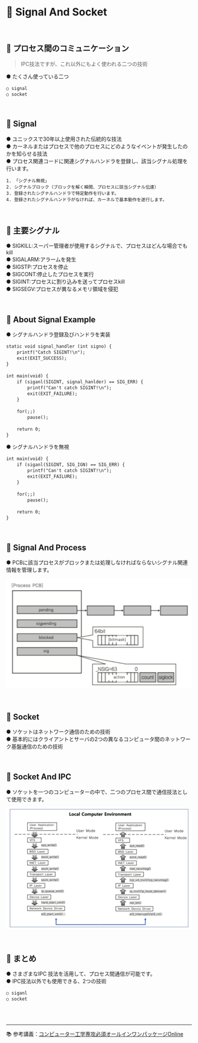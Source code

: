 # 🔑 Signal And Socket

<br>

## 📌 プロセス間のコミュニケーション

> IPC技法ですが、これ以外にもよく使われる二つの技術

● たくさん使っている二つ
```
○ signal
○ socket
```

<br>

## 📌 Signal

● ユニックスで30年以上使用された伝統的な技法<br>
● カーネルまたはプロセスで他のプロセスにどのようなイベントが発生したのかを知らせる技法<br>
● プロセス関連コードに関連シグナルハンドラを登録し、該当シグナル処理を行います。
```
1. 「シグナル無視」
2. シグナルブロック（ブロックを解く瞬間、プロセスに該当シグナル伝達）
3. 登録されたシグナルハンドラで特定動作を行います。
4. 登録されたシグナルハンドラがなければ、カーネルで基本動作を遂行します。
```

<br>

## 📌 主要シグナル

● SIGKILL:スーパー管理者が使用するシグナルで、プロセスはどんな場合でもkill<br>
● SIGALARM:アラームを発生<br>
● SIGSTP:プロセスを停止<br>
● SIGCONT:停止したプロセスを実行<br>
● SIGINT:プロセスに割り込みを送ってプロセスkill<br>
● SIGSEGV:プロセスが異なるメモリ領域を侵犯<br>

<br>

## 📌 About Signal Example

● シグナルハンドラ登録及びハンドラを実装
```
static void signal_handler (int signo) {
    printf("Catch SIGINT!\n");
    exit(EXIT_SUCCESS);
}

int main(void) {
    if (siganl(SIGINT, signal_hanlder) == SIG_ERR) {
        printf("Can't catch SIGINT!\n");
        exit(EXIT_FAILURE);
    }

    for(;;)
        pause();

    return 0;
}
```
● シグナルハンドラを無視
```
int main(void) {
    if (siganl(SIGINT, SIG_IGN) == SIG_ERR) {
        printf("Can't catch SIGINT!\n");
        exit(EXIT_FAILURE);
    }

    for(;;)
        pause();

    return 0;
}
```

<br>

## 📌 Signal And Process

● PCBに該当プロセスがブロックまたは処理しなければならないシグナル関連情報を管理します。

![SignalAndProcess](./image/signal_and_process.png )

<br>

## 📌 Socket

● ソケットはネットワーク通信のための技術<br>
● 基本的にはクライアントとサーバの2つの異なるコンピュータ間のネットワーク基盤通信のための技術<br>

<br>

## 📌 Socket And IPC

● ソケットを一つのコンピューターの中で、二つのプロセス間で通信技法として使用できます。

![SocketAndProcess](./image/socket_and_process.png)

<br>

## 📌 まとめ

● さまざまなIPC 技法を活用して、プロセス間通信が可能です。<br>
● IPC技法以外でも使用できる、2つの技術
```
○ siganl
○ socket
```

<br>
<br>

---

📚 参考講義：[コンピューター工学専攻必須オールインワンパッケージOnline](https://fastcampus.co.kr/dev_online_cs)